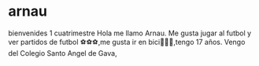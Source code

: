# arnau
bienvenides
1 cuatrimestre 
Hola me llamo Arnau.
Me gusta jugar al futbol y ver partidos de futbol ⚽⚽⚽,me gusta ir en bici🚴🚴🚴,tengo 17 años.
Vengo del Colegio Santo Angel de Gava,
